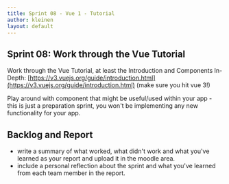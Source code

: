 ```yaml
---
title: Sprint 08 - Vue 1 - Tutorial
author: kleinen
layout: default
---
```


## Sprint 08: Work through the Vue Tutorial

Work through the Vue Tutorial, at least the Introduction and Components In-Depth: [https://v3.vuejs.org/guide/introduction.html](https://v3.vuejs.org/guide/introduction.html) (make sure you hit vue 3!)

Play around with component that might be useful/used within your app - this is
just a preparation sprint, you won't be implementing any new functionality for your app.

## Backlog and Report


- write a summary of what worked, what didn't work and what you've learned as your report and upload it in the moodle area.
- include a personal reflection about the sprint and what you've learned from each team member in the report.
